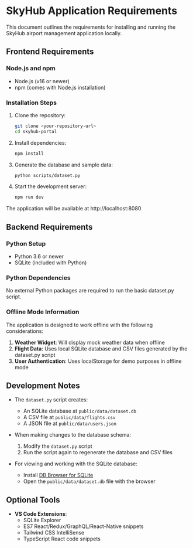 
# SkyHub Application Requirements

This document outlines the requirements for installing and running the SkyHub airport management application locally.

## Frontend Requirements

### Node.js and npm
- Node.js (v16 or newer)
- npm (comes with Node.js installation)

### Installation Steps
1. Clone the repository:
   ```bash
   git clone <your-repository-url>
   cd skyhub-portal
   ```

2. Install dependencies:
   ```bash
   npm install
   ```

3. Generate the database and sample data:
   ```bash
   python scripts/dataset.py
   ```
   
4. Start the development server:
   ```bash
   npm run dev
   ```
   
The application will be available at http://localhost:8080

## Backend Requirements

### Python Setup
- Python 3.6 or newer
- SQLite (included with Python)

### Python Dependencies
No external Python packages are required to run the basic dataset.py script.

### Offline Mode Information

The application is designed to work offline with the following considerations:

1. **Weather Widget**: Will display mock weather data when offline
2. **Flight Data**: Uses local SQLite database and CSV files generated by the dataset.py script
3. **User Authentication**: Uses localStorage for demo purposes in offline mode

## Development Notes

- The `dataset.py` script creates:
  - An SQLite database at `public/data/dataset.db`
  - A CSV file at `public/data/flights.csv`
  - A JSON file at `public/data/users.json`

- When making changes to the database schema:
  1. Modify the `dataset.py` script
  2. Run the script again to regenerate the database and CSV files

- For viewing and working with the SQLite database:
  - Install [DB Browser for SQLite](https://sqlitebrowser.org/)
  - Open the `public/data/dataset.db` file with the browser

## Optional Tools

- **VS Code Extensions**:
  - SQLite Explorer
  - ES7 React/Redux/GraphQL/React-Native snippets
  - Tailwind CSS IntelliSense
  - TypeScript React code snippets
